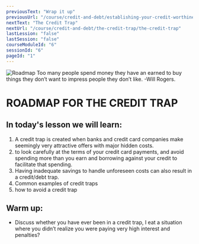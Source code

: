```yaml
---
previousText: "Wrap it up"
previousUrl: "/course/credit-and-debt/establishing-your-credit-worthiness/summary"
nextText: "The Credit Trap"
nextUrl: "/course/credit-and-debt/the-credit-trap/the-credit-trap"
lastLession: "false"
lastSession: "false"
courseModuleId: "6"
sessionId: "6"
pageId: "1"
---
```



![Roadmap](/assets/img/roadmap.png)
<sparkle-character-intro class="shift-up-overlap" position="right" character="yuna">
Too many people spend money they have an earned to buy things they don’t want to impress people they don’t like. -Will Rogers.</sparkle-character-intro>

# ROADMAP FOR THE CREDIT TRAP

## In today's lesson we will learn:

1. A credit trap is created when banks and credit card companies make seemingly very attractive offers with major hidden costs.
2. to look carefully at the terms of your credit card payments, and avoid spending more than you earn and borrowing against your credit to facilitate that spending.
3. Having inadequate savings to handle unforeseen costs can also result in a credit/debt trap.
4. Common examples of credit traps
5. how to avoid a credit trap

## Warm up:
- Discuss whether you have ever been in a credit trap, I eat a situation where you didn’t realize you were paying very high interest and penalties?
